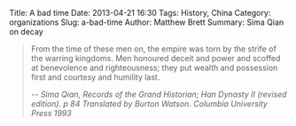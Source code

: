 Title: A bad time
Date: 2013-04-21 16:30
Tags: History, China
Category: organizations
Slug: a-bad-time
Author: Matthew Brett
Summary: Sima Qian on decay

> From the time of these men on, the empire was torn by the strife of the
> warring kingdoms. Men honoured deceit and power and scoffed at benevolence
> and righteousness; they put wealth and possession first and courtesy and
> humility last.
>
> -- <cite>Sima Qian, Records of the Grand Historian; Han Dynasty II (revised
> edition). p 84 Translated by Burton Watson.  Columbia University Press 1993
